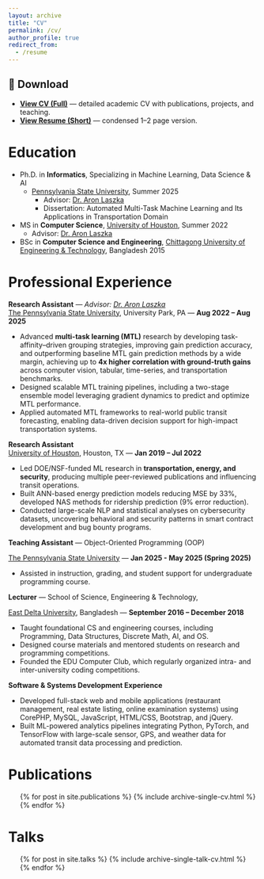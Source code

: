 ```yaml
---
layout: archive
title: "CV"
permalink: /cv/
author_profile: true
redirect_from:
  - /resume
---
```

## 📄 Download

[//]: # (- **[Download CV &#40;Full&#41;]&#40;https://drive.google.com/uc?export=view&id=1k3wOgMlh4TOasnwG_b_QWVWE4ELBAZ9b&#41;** — detailed academic CV with publications, projects, and teaching.)

[//]: # (- **[Download Resume &#40;Short&#41;]&#40;https://drive.google.com/uc?export=view&id=1WeCyYWuiAuxmDzwE5GQ2bp51GKnKqMbE&#41;** — condensed 1–2 page version.)

- **[View CV (Full)](https://drive.google.com/file/d/1k3wOgMlh4TOasnwG_b_QWVWE4ELBAZ9b/preview)** — detailed academic CV with publications, projects, and teaching.
- **[View Resume (Short)](https://drive.google.com/file/d/1WeCyYWuiAuxmDzwE5GQ2bp51GKnKqMbE/preview)** — condensed 1–2 page version.


[//]: # (https://drive.google.com/file/d/1k3wOgMlh4TOasnwG_b_QWVWE4ELBAZ9b/view?usp=drive_link)

[//]: # (https://drive.google.com/uc?export=view&id=1k3wOgMlh4TOasnwG_b_QWVWE4ELBAZ9b)

[//]: # ()
[//]: # (https://drive.google.com/file/d/1WeCyYWuiAuxmDzwE5GQ2bp51GKnKqMbE/view?usp=drive_link)

[//]: # (https://drive.google.com/uc?export=view&id=1WeCyYWuiAuxmDzwE5GQ2bp51GKnKqMbE)

Education
======
* Ph.D. in **Informatics**, Specializing in Machine Learning, Data Science & AI
  * [Pennsylvania State University](https://ist.psu.edu/), Summer 2025
    * Advisor: [Dr. Aron Laszka](https://aronlaszka.com/)
    * Dissertation: Automated Multi-Task Machine Learning and Its Applications in Transportation Domain
* MS in **Computer Science**, [University of Houston](https://www.uh.edu/nsm/computer-science/), Summer 2022
    * Advisor: [Dr. Aron Laszka](https://aronlaszka.com/)
* BSc in **Computer Science and Engineering**, [Chittagong University of Engineering & Technology](https://www.cuet.ac.bd/), Bangladesh 2015

Professional Experience
======

**Research Assistant** — *Advisor: [Dr. Aron Laszka](https://aronlaszka.com/)*  
[The Pennsylvania State University](https://www.psu.edu/), University Park, PA — **Aug 2022 – Aug 2025**
- Advanced **multi-task learning (MTL)** research by developing task-affinity–driven grouping strategies, improving gain prediction accuracy, and outperforming baseline MTL gain prediction methods by a wide margin, achieving up to **4x higher correlation with ground-truth gains** across computer vision, tabular, time-series, and transportation benchmarks.
- Designed scalable MTL training pipelines, including a two-stage ensemble model leveraging gradient dynamics to predict and optimize MTL performance.
- Applied automated MTL frameworks to real-world public transit forecasting, enabling data-driven decision support for high-impact transportation systems.

**Research Assistant**  
[University of Houston](https://www.uh.edu/), Houston, TX — **Jan 2019 – Jul 2022**  
- Led DOE/NSF-funded ML research in **transportation, energy, and security**, producing multiple peer-reviewed publications and influencing transit operations. 
- Built ANN-based energy prediction models reducing MSE by 33%, developed NAS methods for ridership prediction (9% error reduction). 
- Conducted large-scale NLP and statistical analyses on cybersecurity datasets, uncovering behavioral and security patterns in smart contract development and bug bounty programs.

**Teaching Assistant** — Object-Oriented Programming (OOP)

[The Pennsylvania State University](https://www.psu.edu/) — **Jan 2025 - May 2025 (Spring 2025)**  
- Assisted in instruction, grading, and student support for undergraduate programming course.

**Lecturer** — School of Science, Engineering & Technology,

[East Delta University](https://www.eastdelta.edu.bd/), Bangladesh — **September 2016 – December 2018**
- Taught foundational CS and engineering courses, including Programming, Data Structures, Discrete Math, AI, and OS.
- Designed course materials and mentored students on research and programming competitions.
- Founded the EDU Computer Club, which regularly organized intra- and inter-university coding competitions.

**Software & Systems Development Experience**  

- Developed full-stack web and mobile applications (restaurant management, real estate listing, online examination systems) using CorePHP, MySQL, JavaScript, HTML/CSS, Bootstrap, and jQuery.
- Built ML-powered analytics pipelines integrating Python, PyTorch, and TensorFlow with large-scale sensor, GPS, and weather data for automated transit data processing and prediction.


Publications
======
  <ul>{% for post in site.publications %}
    {% include archive-single-cv.html %}
  {% endfor %}</ul>
  
Talks
======
  <ul>{% for post in site.talks %}
    {% include archive-single-talk-cv.html %}
  {% endfor %}</ul>
  
